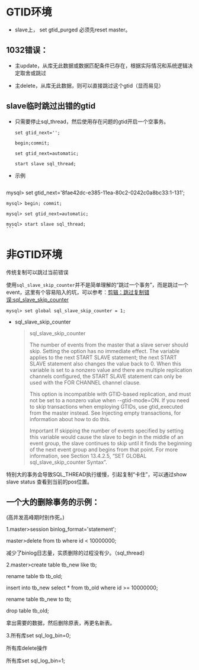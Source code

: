 # GTID环境

- slave上， set gtid_purged 必须先reset master。

## 1032错误：

- 主update，从库无此数据或数据匹配条件已存在，根据实际情况和系统逻辑决定取舍或跳过

- 主delete，从库无此数据，则可以直接跳过这个gtid（显而易见） 

## slave临时跳过出错的gtid

- 只需要停止sql_thread，然后使用存在问题的gtid开启一个空事务。
    ```
    set gtid_next='';

    begin;commit;

    set gtid_next=automatic;

    start slave sql_thread;
    ```
- 示例
    ```
mysql> set gtid_next='8fae42dc-e385-11ea-80c2-0242c0a8bc33:1-131';
    
    mysql> begin; commit;
    
    mysql> set gtid_next=automatic;
    
    mysql> start slave sql_thread;
    ```



 

 

# 非GTID环境

传统复制可以跳过当前错误

使用`sql_slave_skip_counter`并不是简单理解的“跳过一个事务”，而是跳过一个event，这里有个容易陷入的坑，可以参考：[剪辑：跳过复制错误:sql_slave_skip_counter](.\剪辑：跳过复制错误.md)

```
mysql> set global sql_slave_skip_counter = 1;
```

- sql_slave_skip_counter 
    >  sql_slave_skip_counter
    >
    > 
    > The number of events from the master that a slave server should skip. Setting the option has no immediate effect. The variable applies to the next START SLAVE statement; the next START SLAVE statement also changes the value back to 0. When this variable is set to a nonzero value and there are multiple replication channels configured, the START SLAVE statement can only be used with the FOR CHANNEL channel clause.
    >
    > This option is incompatible with GTID-based replication, and must not be set to a nonzero value when --gtid-mode=ON. If you need to skip transactions when employing GTIDs, use gtid_executed from the master instead. See Injecting empty transactions, for information about how to do this.
    >
    > Important
    > If skipping the number of events specified by setting this variable would cause the slave to begin in the middle of an event group, the slave continues to skip until it finds the beginning of the next event group and begins from that point. For more information, see Section 13.4.2.5, “SET GLOBAL sql_slave_skip_counter Syntax”.



特别大的事务会导致SQL_THREAD执行缓慢，引起复制“卡住”，可以通过show slave status 查看到当前的pos位置。

 

## 一个大的删除事务的示例：

(高并发高峰期时别作死。)

1.master>session binlog_format='statement';

  master>delete from tb where id < 10000000;

减少了binlog日志量，实质删除的过程没有少。（sql_thread）

 

2.master>create table tb_new like tb;

 rename table tb tb_old;

 insert into tb_new select * from tb_old where id >= 10000000;

  rename table tb_new to tb;

  drop table tb_old;

 拿出需要的数据，然后删除原表，再更名新表。

 

3.所有库set sql_log_bin=0;

 所有库delete操作

 所有库set sql_log_bin=1;

 

 